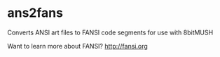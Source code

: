 ans2fans
========

Converts ANSI art files to FANSI code segments for use with 8bitMUSH

Want to learn more about FANSI?  http://fansi.org
